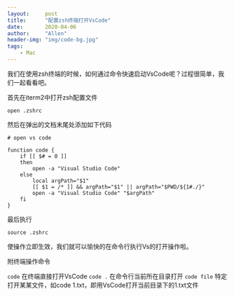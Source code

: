 ```yaml
---
layout:     post
title:      "配置zsh终端打开VsCode"
date:       2020-04-06
author:     "Allen"
header-img: "img/code-bg.jpg"
tags:
    - Mac
---
```


我们在使用zsh终端的时候，如何通过命令快速启动VsCode呢？过程很简单，我们一起看看吧。

首先在iterm2中打开zsh配置文件

`open .zshrc`

然后在弹出的文档末尾处添加如下代码

```
# open vs code

function code {
    if [[ $# = 0 ]]
    then
        open -a "Visual Studio Code"
    else
        local argPath="$1"
        [[ $1 = /* ]] && argPath="$1" || argPath="$PWD/${1#./}"
        open -a "Visual Studio Code" "$argPath"
    fi
}
```

最后执行

`source .zshrc`

使操作立即生效，我们就可以愉快的在命令行执行Vs的打开操作啦。

附终端操作命令

`code`  在终端直接打开VsCode
`code .` 在命令行当前所在目录打开
`code file` 特定打开某某文件，如code 1.txt，即用VsCode打开当前目录下的1.txt文件